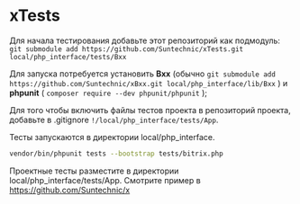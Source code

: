 # xTests

Для начала тестирования добавьте этот репозиторий как подмодуль: ``` git submodule add https://github.com/Suntechnic/xTests.git local/php_interface/tests/Bxx ```  

Для запуска потребуется установить **Bxx** (обычно ``` git submodule add https://github.com/Suntechnic/xBxx.git local/php_interface/lib/Bxx ``` ) и **phpunit** ( ``` composer require --dev phpunit/phpunit ``` );  

Для того чтобы включить файлы тестов проекта в репозиторий проекта, добавьте в .gitignore ``` !/local/php_interface/tests/App ```.  

Тесты запускаются в директории local/php_interface.  
```sh
vendor/bin/phpunit tests --bootstrap tests/bitrix.php
```

Проектные тесты разместите в директории local/php_interface/tests/App. Смотрите пример в https://github.com/Suntechnic/x